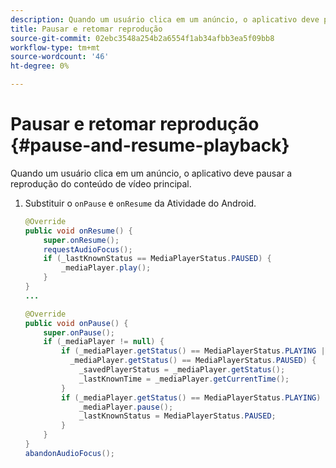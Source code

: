 ```yaml
---
description: Quando um usuário clica em um anúncio, o aplicativo deve pausar a reprodução do conteúdo de vídeo principal.
title: Pausar e retomar reprodução
source-git-commit: 02ebc3548a254b2a6554f1ab34afbb3ea5f09bb8
workflow-type: tm+mt
source-wordcount: '46'
ht-degree: 0%

---
```


# Pausar e retomar reprodução {#pause-and-resume-playback}

Quando um usuário clica em um anúncio, o aplicativo deve pausar a reprodução do conteúdo de vídeo principal.

1. Substituir o `onPause` e `onResume` da Atividade do Android.

   ```java
   @Override 
   public void onResume() { 
       super.onResume(); 
       requestAudioFocus(); 
       if (_lastKnownStatus == MediaPlayerStatus.PAUSED) { 
           _mediaPlayer.play(); 
       } 
   } 
   ... 
   
   @Override 
   public void onPause() { 
       super.onPause(); 
       if (_mediaPlayer != null) { 
           if (_mediaPlayer.getStatus() == MediaPlayerStatus.PLAYING || 
             _mediaPlayer.getStatus() == MediaPlayerStatus.PAUSED) { 
               _savedPlayerStatus = _mediaPlayer.getStatus(); 
               _lastKnownTime = _mediaPlayer.getCurrentTime(); 
           } 
           if (_mediaPlayer.getStatus() == MediaPlayerStatus.PLAYING) { 
               _mediaPlayer.pause(); 
               _lastKnownStatus = MediaPlayerStatus.PAUSED; 
           } 
       } 
   } 
   abandonAudioFocus(); 
   ```
